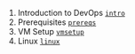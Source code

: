 1. Introduction to DevOps [`intro`](https://github.com/vikas9-dev/devops/tree/intro)
2. Prerequisites [`prereqs`](https://github.com/vikas9-dev/devops/tree/prereqs)
3. VM Setup [`vmsetup`](https://github.com/vikas9-dev/devops/tree/vmsetup)
4. Linux [`linux`](https://github.com/vikas9-dev/devops/tree/linux)
